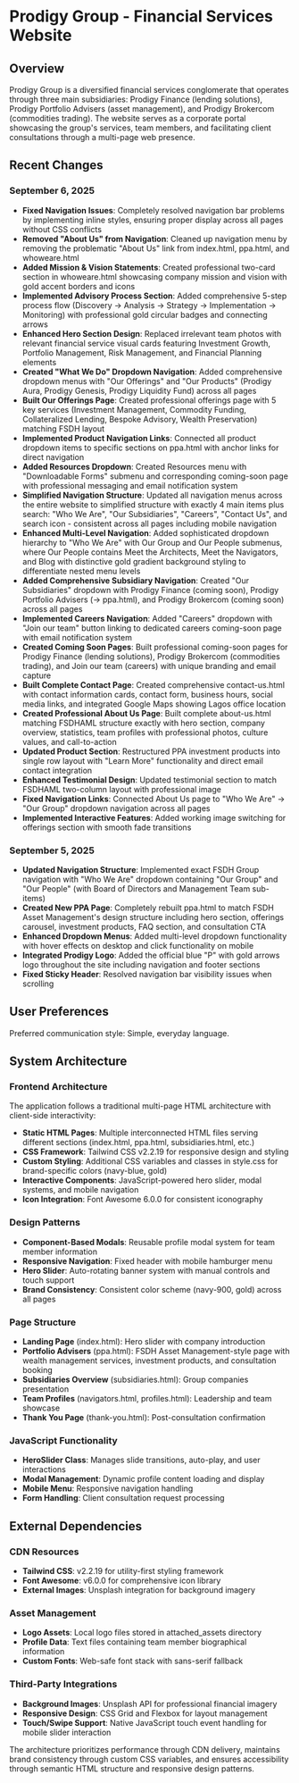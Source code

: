 # Prodigy Group - Financial Services Website

## Overview

Prodigy Group is a diversified financial services conglomerate that operates through three main subsidiaries: Prodigy Finance (lending solutions), Prodigy Portfolio Advisers (asset management), and Prodigy Brokercom (commodities trading). The website serves as a corporate portal showcasing the group's services, team members, and facilitating client consultations through a multi-page web presence.

## Recent Changes

### September 6, 2025
- **Fixed Navigation Issues**: Completely resolved navigation bar problems by implementing inline styles, ensuring proper display across all pages without CSS conflicts
- **Removed "About Us" from Navigation**: Cleaned up navigation menu by removing the problematic "About Us" link from index.html, ppa.html, and whoweare.html
- **Added Mission & Vision Statements**: Created professional two-card section in whoweare.html showcasing company mission and vision with gold accent borders and icons
- **Implemented Advisory Process Section**: Added comprehensive 5-step process flow (Discovery → Analysis → Strategy → Implementation → Monitoring) with professional gold circular badges and connecting arrows
- **Enhanced Hero Section Design**: Replaced irrelevant team photos with relevant financial service visual cards featuring Investment Growth, Portfolio Management, Risk Management, and Financial Planning elements
- **Created "What We Do" Dropdown Navigation**: Added comprehensive dropdown menus with "Our Offerings" and "Our Products" (Prodigy Aura, Prodigy Genesis, Prodigy Liquidity Fund) across all pages
- **Built Our Offerings Page**: Created professional offerings page with 5 key services (Investment Management, Commodity Funding, Collateralized Lending, Bespoke Advisory, Wealth Preservation) matching FSDH layout
- **Implemented Product Navigation Links**: Connected all product dropdown items to specific sections on ppa.html with anchor links for direct navigation
- **Added Resources Dropdown**: Created Resources menu with "Downloadable Forms" submenu and corresponding coming-soon page with professional messaging and email notification system
- **Simplified Navigation Structure**: Updated all navigation menus across the entire website to simplified structure with exactly 4 main items plus search: "Who We Are", "Our Subsidiaries", "Careers", "Contact Us", and search icon - consistent across all pages including mobile navigation
- **Enhanced Multi-Level Navigation**: Added sophisticated dropdown hierarchy to "Who We Are" with Our Group and Our People submenus, where Our People contains Meet the Architects, Meet the Navigators, and Blog with distinctive gold gradient background styling to differentiate nested menu levels
- **Added Comprehensive Subsidiary Navigation**: Created "Our Subsidiaries" dropdown with Prodigy Finance (coming soon), Prodigy Portfolio Advisers (→ ppa.html), and Prodigy Brokercom (coming soon) across all pages
- **Implemented Careers Navigation**: Added "Careers" dropdown with "Join our team" button linking to dedicated careers coming-soon page with email notification system
- **Created Coming Soon Pages**: Built professional coming-soon pages for Prodigy Finance (lending solutions), Prodigy Brokercom (commodities trading), and Join our team (careers) with unique branding and email capture
- **Built Complete Contact Page**: Created comprehensive contact-us.html with contact information cards, contact form, business hours, social media links, and integrated Google Maps showing Lagos office location
- **Created Professional About Us Page**: Built complete about-us.html matching FSDHAML structure exactly with hero section, company overview, statistics, team profiles with professional photos, culture values, and call-to-action
- **Updated Product Section**: Restructured PPA investment products into single row layout with "Learn More" functionality and direct email contact integration
- **Enhanced Testimonial Design**: Updated testimonial section to match FSDHAML two-column layout with professional image
- **Fixed Navigation Links**: Connected About Us page to "Who We Are" → "Our Group" dropdown navigation across all pages
- **Implemented Interactive Features**: Added working image switching for offerings section with smooth fade transitions

### September 5, 2025
- **Updated Navigation Structure**: Implemented exact FSDH Group navigation with "Who We Are" dropdown containing "Our Group" and "Our People" (with Board of Directors and Management Team sub-items)
- **Created New PPA Page**: Completely rebuilt ppa.html to match FSDH Asset Management's design structure including hero section, offerings carousel, investment products, FAQ section, and consultation CTA
- **Enhanced Dropdown Menus**: Added multi-level dropdown functionality with hover effects on desktop and click functionality on mobile
- **Integrated Prodigy Logo**: Added the official blue "P" with gold arrows logo throughout the site including navigation and footer sections
- **Fixed Sticky Header**: Resolved navigation bar visibility issues when scrolling

## User Preferences

Preferred communication style: Simple, everyday language.

## System Architecture

### Frontend Architecture
The application follows a traditional multi-page HTML architecture with client-side interactivity:

- **Static HTML Pages**: Multiple interconnected HTML files serving different sections (index.html, ppa.html, subsidiaries.html, etc.)
- **CSS Framework**: Tailwind CSS v2.2.19 for responsive design and styling
- **Custom Styling**: Additional CSS variables and classes in style.css for brand-specific colors (navy-blue, gold)
- **Interactive Components**: JavaScript-powered hero slider, modal systems, and mobile navigation
- **Icon Integration**: Font Awesome 6.0.0 for consistent iconography

### Design Patterns
- **Component-Based Modals**: Reusable profile modal system for team member information
- **Responsive Navigation**: Fixed header with mobile hamburger menu
- **Hero Slider**: Auto-rotating banner system with manual controls and touch support
- **Brand Consistency**: Consistent color scheme (navy-900, gold) across all pages

### Page Structure
- **Landing Page** (index.html): Hero slider with company introduction
- **Portfolio Advisers** (ppa.html): FSDH Asset Management-style page with wealth management services, investment products, and consultation booking
- **Subsidiaries Overview** (subsidiaries.html): Group companies presentation
- **Team Profiles** (navigators.html, profiles.html): Leadership and team showcase
- **Thank You Page** (thank-you.html): Post-consultation confirmation

### JavaScript Functionality
- **HeroSlider Class**: Manages slide transitions, auto-play, and user interactions
- **Modal Management**: Dynamic profile content loading and display
- **Mobile Menu**: Responsive navigation handling
- **Form Handling**: Client consultation request processing

## External Dependencies

### CDN Resources
- **Tailwind CSS**: v2.2.19 for utility-first styling framework
- **Font Awesome**: v6.0.0 for comprehensive icon library
- **External Images**: Unsplash integration for background imagery

### Asset Management
- **Logo Assets**: Local logo files stored in attached_assets directory
- **Profile Data**: Text files containing team member biographical information
- **Custom Fonts**: Web-safe font stack with sans-serif fallback

### Third-Party Integrations
- **Background Images**: Unsplash API for professional financial imagery
- **Responsive Design**: CSS Grid and Flexbox for layout management
- **Touch/Swipe Support**: Native JavaScript touch event handling for mobile slider interaction

The architecture prioritizes performance through CDN delivery, maintains brand consistency through custom CSS variables, and ensures accessibility through semantic HTML structure and responsive design patterns.